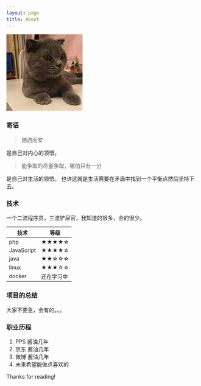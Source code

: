 ```yaml
---
layout: page
title: About
---
```



![Alt text](/images/blog-author.jpg )

### 寄语
> 随遇而安

是自己对内心的领悟。
> 能争取的尽量争取，哪怕只有一分

是自己对生活的领悟。
也许这就是生活需要在矛盾中找到一个平衡点然后坚持下去。

### 技术
一个二流程序员，三流铲屎官，我知道的很多，会的很少。

| 技术 | 等级 | 
| ---|---| 
| php | ★★★★☆ | 
| JavaScript | ★★★★☆ | 
| java | ★★☆☆☆ | 
| linux | ★★★☆☆ | 
| docker | 还在学习中 | 


### 项目的总结
大家不要急，会有的。。。

### 职业历程
1. PPS 酱油几年
2. 京东 酱油几年
3. 微博 酱油几年
4. 未来希望能做点喜欢的

Thanks for reading!
